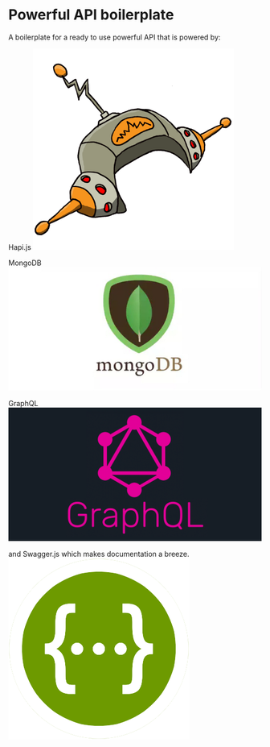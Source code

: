 # Powerful API boilerplate

A boilerplate for a ready to use powerful API that is powered by:

Hapi.js ![](./assets/hapi.png)

MongoDB ![](./assets/Mongo-DB.png)

GraphQL ![](./assets/graphql_image.png)

and Swagger.js which makes documentation a breeze. ![](./assets/swagger.png)
